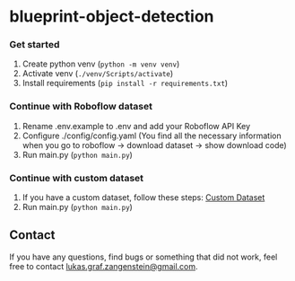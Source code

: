 # blueprint-object-detection
### Get started
1. Create python venv (```python -m venv venv```)
2. Activate venv (```./venv/Scripts/activate```)
3. Install requirements (```pip install -r requirements.txt```)

### Continue with Roboflow dataset
1. Rename .env.example to .env and add your Roboflow API Key
2. Configure ./config/config.yaml (You find all the necessary information when you go to roboflow -> download dataset -> show download code)
3. Run main.py (```python main.py```)

### Continue with custom dataset
1. If you have a custom dataset, follow these steps: [Custom Dataset](./data/README.md)
2. Run main.py (```python main.py```)

## Contact
If you have any questions, find bugs or something that did not work, feel free to contact lukas.graf.zangenstein@gmail.com.